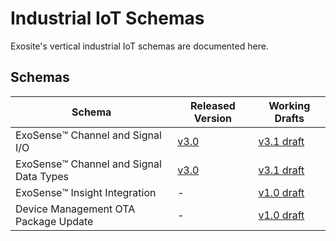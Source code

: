# Industrial IoT Schemas

Exosite's vertical industrial IoT schemas are documented here. 


## Schemas
Schema|Released Version|Working Drafts
--|---|--
ExoSense™️ Channel and Signal I/O|[v3.0 ](https://github.com/exosite/industrial_iot_schema/blob/master/channel-signal_io_schema.md)|[v3.1 draft](https://github.com/exosite/industrial_iot_schema/blob/working_draft/channel-signal_io_schema.md)
ExoSense™️ Channel and Signal Data Types|[v3.0](https://github.com/exosite/industrial_iot_schema/master/data-types.md)|[v3.1 draft](https://github.com/exosite/industrial_iot_schema/blob/working_draft/data-types.md)
ExoSense™️ Insight Integration|-|[v1.0 draft](https://github.com/exosite/industrial_iot_schema/blob/working_draft/insight_transform_integration_schema.md)
Device Management OTA Package Update|-|[v1.0 draft](https://github.com/exosite/industrial_iot_schema/blob/working_draft/ota_update_schema.md)
